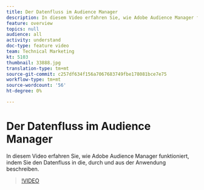 ```yaml
---
title: Der Datenfluss im Audience Manager
description: In diesem Video erfahren Sie, wie Adobe Audience Manager funktioniert, indem Sie den Datenfluss in die, durch und aus der Anwendung beschreiben.
feature: overview
topics: null
audience: all
activity: understand
doc-type: feature video
team: Technical Marketing
kt: 5103
thumbnail: 33888.jpg
translation-type: tm+mt
source-git-commit: c257df634f156a7067683749fbe178081bce7e75
workflow-type: tm+mt
source-wordcount: '56'
ht-degree: 0%

---
```



# Der Datenfluss im Audience Manager

In diesem Video erfahren Sie, wie Adobe Audience Manager funktioniert, indem Sie den Datenfluss in die, durch und aus der Anwendung beschreiben.

>[!VIDEO](https://video.tv.adobe.com/v/33888/?quality=12)
